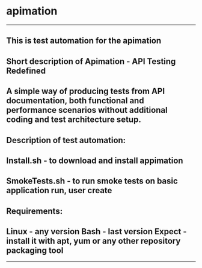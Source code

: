# apimation
------------------------------------------------------
This is test automation for the apimation
------------------------------------------------------
Short description of Apimation - API Testing Redefined
------------------------------------------------------
A simple way of producing tests from API documentation, both functional and performance scenarios 
without additional coding and test architecture setup.
------------------------------------------------------
Description of test automation:
------------------------------------------------------
Install.sh - to download and install appimation
------------------------------------------------------
SmokeTests.sh - to run smoke tests on basic application run, user create
------------------------------------------------------
Requirements:
------------------------------------------------------
Linux - any version
Bash - last version
Expect - install it with apt, yum or any other repository packaging tool
------------------------------------------------------












------------------------------------------------------
